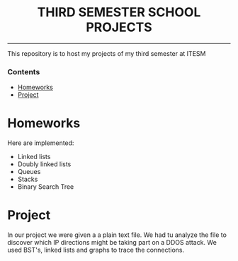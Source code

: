 <div align="center">
 
# THIRD SEMESTER SCHOOL PROJECTS

</div>

---

This repository is to host my projects of my third semester at ITESM

### Contents
- [Homeworks](#homeworks)
- [Project](#project) 


# Homeworks
Here are implemented:
- Linked lists
- Doubly linked lists
- Queues
- Stacks
- Binary Search Tree

# Project
In our project we were given a a plain text file. We had tu analyze the file to
discover which IP directions might be taking part on a DDOS attack. We used
BST's, linked lists and graphs to trace the connections.
 

